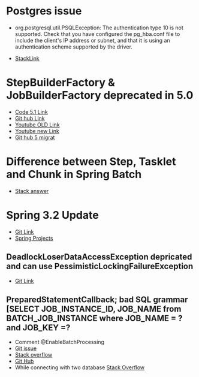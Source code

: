 # Postgres issue
* org.postgresql.util.PSQLException: The authentication type 10 is not supported. Check that you have configured the pg_hba.conf file to include the client's IP address or subnet, and that it is using an authentication scheme supported by the driver.

- [StackLink](https://stackoverflow.com/a/67899385)

# StepBuilderFactory & JobBuilderFactory deprecated in 5.0
* [Code 5.1 Link](https://howtodoinjava.com/spring-batch/spring-boot-batch-tutorial-example/)
* [Git hub Link](https://github.com/lokeshgupta1981/Spring-Boot-Examples/tree/master/spring-boot-batch)
* [Youtube OLD Link](https://youtu.be/2sdY-fKaR2o?si=4E3mLiZhKUzNS6lf)
* [Youtube new Link](https://youtu.be/zcByhmTtcfI?si=2xSNpIUXeI4fXAwT)
* [Git hub 5 migrat](https://github.com/spring-projects/spring-batch/wiki/Spring-Batch-5.0-Migration-Guide)

# Difference between Step, Tasklet and Chunk in Spring Batch
* [Stack answer](https://stackoverflow.com/a/40043950)

# Spring 3.2 Update
* [Git Link](https://github.com/spring-projects/spring-boot/wiki/Spring-Boot-3.2-Release-Notes)
* [Spring Projects](https://spring.io/projects/spring-batch/)

## DeadlockLoserDataAccessException depricated and can use PessimisticLockingFailureException
* [Git Link](https://github.com/spring-projects/spring-framework/blob/main/spring-tx/src/main/java/org/springframework/dao/DeadlockLoserDataAccessException.java)

## PreparedStatementCallback; bad SQL grammar [SELECT JOB_INSTANCE_ID, JOB_NAME from BATCH_JOB_INSTANCE where JOB_NAME = ? and JOB_KEY =?
* Comment @EnableBatchProcessing
* [Git issue](https://github.com/spring-projects/spring-batch/issues/4336)
* [Stack overflow](https://stackoverflow.com/a/55421533)
* [Git Hub](https://github.com/spring-projects/spring-batch/blob/main/spring-batch-core/src/main/resources/org/springframework/batch/core/schema-mysql.sql)
* While connecting with two database [Stack Overflow](https://stackoverflow.com/q/55381505)

